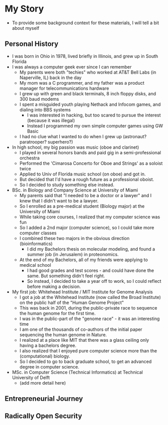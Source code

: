 # My Story

* To provide some background context for these materials, I will tell a bit about myself
  
## Personal History

* I was born in Ohio in 1978, lived briefly in Illinois, and grew up in South Florida
* I was always a computer geek ever since I can remember
  * My parents were both "techies" who worked at AT&T Bell Labs (in Naperville, IL) back in the day
  * My mom was a C programmer, and my father was a product manager for telecommunications hardware
  * I grew up with green and black terminals, 8 inch floppy disks, and 300 baud modems
  * I spent a misguided youth playing Nethack and Infocom games, and dialing into BBS systems
    * I was interested in hacking, but too scared to pursue the interest (because it was illegal)
    * Instead I programmed my own simple computer games using GW Basic
  * I had no clue what I wanted to do when I grew up (astronaut? paratrooper? superhero?)
* In high school, my big passion was music (oboe and clarinet)
  * I played in several honors bands and paid gig in a semi-professional orchestra
  * Performed the 'Cimarosa Concerto for Oboe and Strings' as a soloist twice
  * Applied to Univ of Florida music school (on oboe) and got in.
  * But decided that I'd have a rough future as a professional oboist.
  * So I decided to study something else instead.
* BSc. in Biology and Company Science at University of Miami
  * My parents said that "I needed to be a doctor or a lawyer" and I knew that I didn't want to be a lawyer.
  * So I enrolled as a pre-medical student (Biology major) at the University of Miami
  * While taking core courses, I realized that my computer science was fun
  * So I added a 2nd major (computer science), so I could take more computer classes
  * I combined these two majors in the obvious direction (bioinformatics)
    * I did my Bachelors thesis on molecular modeling, and found a summer job (in Jerusalem) in proteonomics.
  * At the end of my Bachelors, all of my friends were applying to medical school
    * I had good grades and test scores - and could have done the same.  But something didn't feel right.
    * So instead, I decided to take a year off to work, so I could reflect before making a decision.
* My first job: Whitehead Institute / MIT Institute for Genome Analysis
  * I got a job at the Whitehead Institute (now called the Broad Institute) on the public half of the "Human Genome Project"
  * This was back in 2001, during the public-private race to sequence the human genome for the first time.
  * I was in the public-part of the "genome race" - it was an interesting time
  * I am one of the thousands of co-authors of the initial paper sequencing the human genome in Nature.
  * I realized at a place like MIT that there was a glass ceiling only having a bachelors degree.
  * I also realized that I enjoyed pure computer science more than the (computational) biology.
  * So I decided to go to back graduate school, to get an advanced degree in computer science.
* MSc. in Computer Science (Technical Informatics) at Technical University of Delft
  * (add more detail here)
  
## Entrepreneurial Journey

## Radically Open Security


